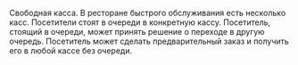  Свободная касса. В ресторане быстрого обслуживания есть несколько 
касс. Посетители стоят в очереди в конкретную кассу. Посетитель, 
стоящий в очереди, может принять решение о переходе в другую очередь. 
Посетитель может сделать предварительный заказ и получить его в любой 
кассе без очереди.
